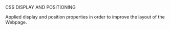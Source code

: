 CSS DISPLAY AND POSITIONING


Applied display and position properties in order to improve the layout of the Webpage.
